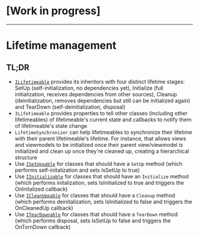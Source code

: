 # [Work in progress]

---

# Lifetime management

## TL;DR

- [`ILifetimeable`](ILifetimeable.md) provides its inheritors with four distinct lifetime stages: SetUp (self-initialization, no dependencies yet), Initialize (full initialization, receives dependencies from other sources), Cleanup (deinitialization, removes dependencies but still can be initialized again) and TearDown (self-deinitialization, disposal)
- `ILifetimeable` provides properties to tell other classes (including other lifetimeables) of lifetimeable's current state and callbacks to notify them of lifetimeable's state change
- `LifetimeSynchronizer` can help lifetimeables to synchronize their lifetime with their parent lifetimeable's lifetime. For instance, that allows views and viewmodels to be initialized once their parent view/viewmodel is initialized and clean up once they're cleaned up, creating a hierarchical structure
- Use [`ISetUppable`](ISetUppable.md) for classes that should have a `SetUp` method (which performs self-initalization and sets IsSetUp
to true)
- Use [`IInitializable`](IInitializable.md) for classes that should have an `Initialize` method (which performs initalization, sets IsInitialized to true and triggers the OnInitalized callback)
- Use [`ICleanUppable`](ICleanUppable.md) for classes that should have a `Cleanup` method (which performs deinitalization, sets IsInitialized to false and triggers the OnCleanedUp callback)
- Use [`ITearDownable`](ITearDownable.md) for classes that should have a `TearDown` method (which performs disposal, sets IsSetUp to false and triggers the OnTornDown callback)

